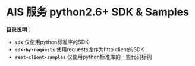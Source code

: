 # AIS 服务 python2.6+ SDK & Samples

**目录说明**：
+ **`sdk`** 仅使用python标准库的SDK
+ **`sdk-by-requests`** 使用requests库作为http client的SDK
+ **`rest-client-samples`** 仅使用python标准库的一些代码标例

